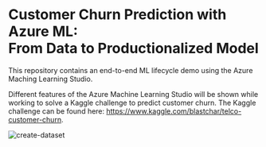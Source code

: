 # Customer Churn Prediction with Azure ML: <br /> From Data to Productionalized Model

This repository contains an end-to-end ML lifecycle demo using the Azure Maching Learning Studio.

Different features of the Azure Machine Learning Studio will be shown while working to solve a Kaggle challenge to predict customer churn. The Kaggle challenge can be found here: https://www.kaggle.com/blastchar/telco-customer-churn.



![create-dataset](https://user-images.githubusercontent.com/34235961/78450741-17c70880-7681-11ea-850f-c3c9f134eba0.png)
